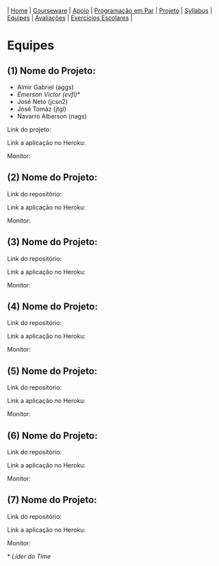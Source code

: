 | [Home](https://github.com/vinicius3w/if977) | [Courseware](/pages/courseware.md) | [Apoio](/pages/apoio.md) | [Programação em Par](/pages/pairprogramming.md) | [Projeto](/pages/projeto.md) | [Syllabus](/pages/syllabus.md) | [Equipes](/pages/equipes.md) | [Avaliações](/pages/avaliacoes.md) | [Exercícios Escolares](/pages/exerciciosescolares.md) |

# Equipes

## (1) Nome do Projeto:

* Almir Gabriel (aggs)
* _Emerson Victor (evfl)_\*
* José Neto (jcsn2)
* José Tomáz (jtgl)
* Navarro Alberson (nags)

Link do projeto:

Link a aplicação no Heroku:

Monitor:

## (2) Nome do Projeto:

Link do repositório:

Link a aplicação no Heroku:

Monitor:

## (3) Nome do Projeto:

Link do repositório:

Link a aplicação no Heroku:

Monitor:

## (4) Nome do Projeto:

Link do repositório:

Link a aplicação no Heroku:

Monitor:

## (5) Nome do Projeto:

Link do repositório:

Link a aplicação no Heroku:

Monitor:

## (6) Nome do Projeto:

Link do repositório:

Link a aplicação no Heroku:

Monitor:

## (7) Nome do Projeto:

Link do repositório:

Link a aplicação no Heroku:

Monitor:

\* _Líder do Time_
